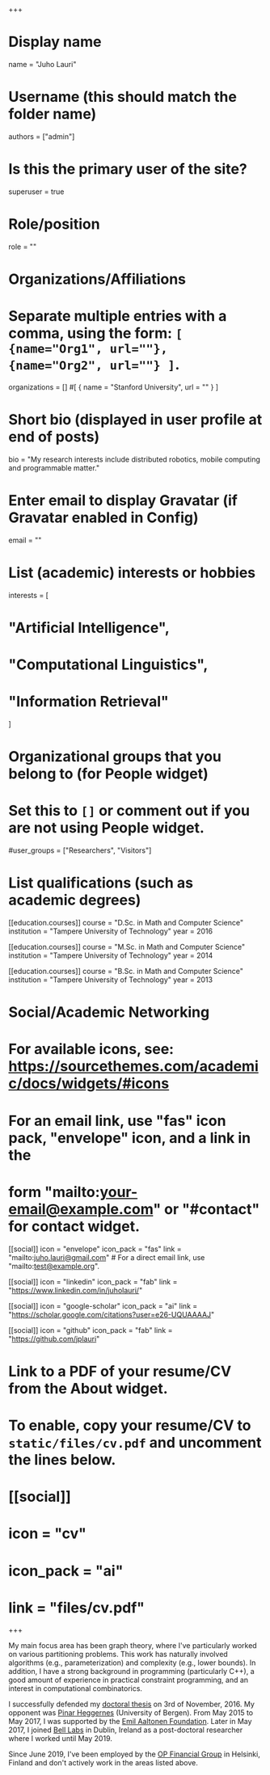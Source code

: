 +++
# Display name
name = "Juho Lauri"

# Username (this should match the folder name)
authors = ["admin"]

# Is this the primary user of the site?
superuser = true

# Role/position
role = ""

# Organizations/Affiliations
#   Separate multiple entries with a comma, using the form: `[ {name="Org1", url=""}, {name="Org2", url=""} ]`.
organizations = [] #[ { name = "Stanford University", url = "" } ]

# Short bio (displayed in user profile at end of posts)
bio = "My research interests include distributed robotics, mobile computing and programmable matter."

# Enter email to display Gravatar (if Gravatar enabled in Config)
email = ""

# List (academic) interests or hobbies
interests = [
#  "Artificial Intelligence",
#  "Computational Linguistics",
#  "Information Retrieval"
]

# Organizational groups that you belong to (for People widget)
#   Set this to `[]` or comment out if you are not using People widget.
#user_groups = ["Researchers", "Visitors"]

# List qualifications (such as academic degrees)
[[education.courses]]
  course = "D.Sc. in Math and Computer Science"
  institution = "Tampere University of Technology"
  year = 2016

[[education.courses]]
  course = "M.Sc. in Math and Computer Science"
  institution = "Tampere University of Technology"
  year = 2014

[[education.courses]]
  course = "B.Sc. in Math and Computer Science"
  institution = "Tampere University of Technology"
  year = 2013

# Social/Academic Networking
# For available icons, see: https://sourcethemes.com/academic/docs/widgets/#icons
#   For an email link, use "fas" icon pack, "envelope" icon, and a link in the
#   form "mailto:your-email@example.com" or "#contact" for contact widget.

[[social]]
  icon = "envelope"
  icon_pack = "fas"
  link = "mailto:juho.lauri@gmail.com"  # For a direct email link, use "mailto:test@example.org".

[[social]]
  icon = "linkedin"
  icon_pack = "fab"
  link = "https://www.linkedin.com/in/juholauri/"

[[social]]
  icon = "google-scholar"
  icon_pack = "ai"
  link = "https://scholar.google.com/citations?user=e26-UQUAAAAJ"

[[social]]
  icon = "github"
  icon_pack = "fab"
  link = "https://github.com/jplauri"

# Link to a PDF of your resume/CV from the About widget.
# To enable, copy your resume/CV to `static/files/cv.pdf` and uncomment the lines below.
# [[social]]
#   icon = "cv"
#   icon_pack = "ai"
#   link = "files/cv.pdf"

+++

My main focus area has been graph theory, where I've particularly worked on various partitioning problems. This work has naturally involved algorithms (e.g., parameterization) and complexity (e.g., lower bounds). In addition, I have a strong background in programming (particularly C++), a good amount of experience in practical constraint programming, and an interest in computational combinatorics.

I successfully defended my [doctoral thesis](http://urn.fi/URN:ISBN:978-952-15-3842-1) on 3rd of November, 2016. My opponent was [Pinar Heggernes](http://www.ii.uib.no/~pinar/) (University of Bergen). From May 2015 to May 2017, I was supported by the [Emil Aaltonen Foundation](https://emilaaltonen.fi/apurahat/in-english/). Later in May 2017, I joined [Bell Labs](https://en.wikipedia.org/wiki/Bell_Labs) in Dublin, Ireland as a post-doctoral researcher where I worked until May 2019.

Since June 2019, I've been employed by the [OP Financial Group](https://en.wikipedia.org/wiki/OP_Financial_Group) in Helsinki, Finland and don't actively work in the areas listed above. 
